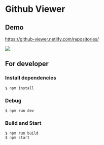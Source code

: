 Github Viewer
=============

Demo
----

https://github-viewer.netlify.com/repositories/

![](pv.gif)

For developer
-------------

### Install dependencies

```
$ npm install
```

### Debug

```
$ npm run dev
```

### Build and Start

```
$ npm run build
$ npm start
```
